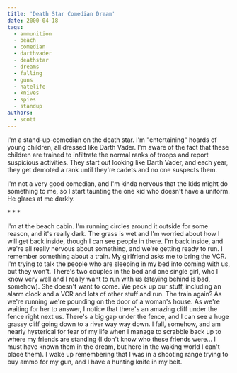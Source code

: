 ```yaml
---
title: 'Death Star Comedian Dream'
date: 2000-04-18
tags:
  - ammunition
  - beach
  - comedian
  - darthvader
  - deathstar
  - dreams
  - falling
  - guns
  - hatelife
  - knives
  - spies
  - standup
authors:
  - scott
---
```


I'm a stand-up-comedian on the death star. I'm "entertaining" hoards of young children, all dressed like Darth Vader. I'm aware of the fact that these children are trained to infiltrate the normal ranks of troops and report suspicious activities. They start out looking like Darth Vader, and each year, they get demoted a rank until they're cadets and no one suspects them.

I'm not a very good comedian, and I'm kinda nervous that the kids might do something to me, so I start taunting the one kid who doesn't have a uniform. He glares at me darkly.

\* \* \*

I'm at the beach cabin. I'm running circles around it outside for some reason, and it's really dark. The grass is wet and I'm worried about how I will get back inside, though I can see people in there. I'm back inside, and we're all really nervous about something, and we're getting ready to run. I remember something about a train. My girlfriend asks me to bring the VCR. I'm trying to talk the people who are sleeping in my bed into coming with us, but they won't. There's two couples in the bed and one single girl, who I know very well and I really want to run with us (staying behind is bad, somehow). She doesn't want to come. We pack up our stuff, including an alarm clock and a VCR and lots of other stuff and run. The train again? As we're running we're pounding on the door of a woman's house. As we're waiting for her to answer, I notice that there's an amazing cliff under the fence right next us. There's a big gap under the fence, and I can see a huge grassy cliff going down to a river way way down. I fall, somehow, and am nearly hysterical for fear of my life when I manage to scrabble back up to where my friends are standing (I don't know who these friends were... I must have known them in the dream, but here in the waking world I can't place them). I wake up remembering that I was in a shooting range trying to buy ammo for my gun, and I have a hunting knife in my belt.
